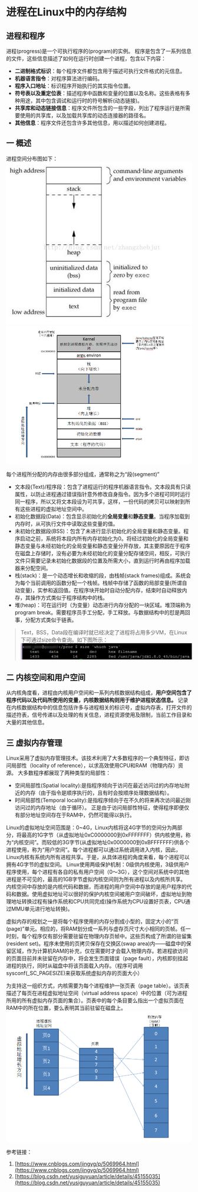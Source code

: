 # 进程在Linux中的内存结构

## 进程和程序

进程(progress)是一个可执行程序的(program)的实例。
程序是包含了一系列信息的文件，这些信息描述了如何在运行时创建一个进程，包含以下内容：
- **二进制格式标识**：每个程序文件都包含用于描述可执行文件格式的元信息。
- **机器语言指令**：对程序算法进行编码。
- **程序入口地址**：标识程序开始执行的其实指令位置。
- **符号表以及重定位表**：描述程序中函数和变量的位置以及名称。这些表格有多种用途，其中包含调试和运行时的符号解析(动态链接)。
- **共享库和动态链接信息**：程序文件所包含的一些字段，列出了程序运行是所需要使用的共享库，以及加载共享库的动态连接器的路径名。
- **其他信息**：程序文件还包含许多其他信息，用以描述如何创建进程。


## 一 概述

进程空间分布图如下：
![](./img/mem_locate_en.jpg) ![](./img/mem_locate_ch.png)

每个进程所分配的内存由很多部分组成，通常称之为“段(segment)”
- 文本段(Text)/程序段：包含了进程运行的程序机器语言指令。文本段具有只读属性，以防止进程通过错误指针意外修改自身指令。因为多个进程可同时运行同一程序，所以又将文本段设为可共享，这样，一份代码的拷贝可以映射到所有这些进程的虚拟地址空间中。
- 初始化数据段(Data)：包含显示初始化的**全局变量**和**静态变量**。当程序加载到内存时，从可执行文件中读取这些变量的值。
- 未初始化数据段(BSS)：包含了未进行显示初始化的全局变量和静态变量。程序启动之前，系统将本段内所有内存初始化为0。将经过初始化的全局变量和静态变量与未经初始化的全局变量和静态变量分开存放，其主要原因在于程序在磁盘上存储时，没有必要为未经初始化的变量分配存储空间，相反，可执行文件只需要记录未初始化数据段的位置及所需大小，直到运行时再由程序加载器来分配空间。
- 栈(stack)：是一个动态增长和收缩的段，由栈帧(stack frames)组成。系统会为每个当前调用的函数分配一个栈帧。栈帧中存储了函数的局部变量(所谓自动变量)，实参和返回值。在程序块开始时自动分配内存，结束时自动释放内存，其操作方式类似于程序结构中的栈。
- 堆(heap)：可在运行时（为变量）动态进行内存分配的一块区域。堆顶端称为program break。需要程序员手工分配，手工释放。与数据结构中的怼是两回事，分配方式类似于链表。

> Text，BSS，Data段在编译时就已经决定了进程将占用多少VM，在Linux下可通过size命令查询。如下图所示：
![](./img/size_process.png)


## 二 内核空间和用户空间

从内核角度看，进程由内核用户空间和一系列内核数据结构组成，**用户空间包含了程序代码以及代码所使用的变量，内核数据结构则用于维护进程状态信息。**
记录在内核数据结构中的信息包括许多与进程相关的标识号，虚拟内存表，打开文件的描述符表，信号传递以及处理的有关信息，进程资源使用及限制，当前工作目录和大量的其他信息。

## 三 虚拟内存管理
Linux采用了虚拟内存管理技术。该技术利用了大多数程序的一个典型特征，即访问局部性（locality of reference），以求高效使用CPU和RAM（物理内存）资源。
大多数程序都展现了两种类型的局部性：
- 空间局部性(Spatial locality):是指程序倾向于访问在最近访问过的内存地址附近的内存（由于指令是顺序执行的，且有时会按顺序处理数据结构）。
- 时间局部性(Temporal locality):是指程序倾向于在不久的将来再次访问最近刚访问过的内存地址（由于循环）。
正是由于访问局部性特征，使得程序即便仅有部分地址空间存在于RAM中，仍然可能得以执行。

Linux的虚拟地址空间范围是：0\~4G，Linux内核将这4G字节的空间分为两部分，将最高的1G字节（从虚拟地址0xC0000000到0xFFFFFFF）供内核使用，称为“内核空间”。而较低的3G字节(从虚拟地址0x0000000到0xBFFFFFFF)供各个进程使用，称为“用户空间”。每个进程都可以通过系统调用进入内核，因此，Linux内核有系统内所有进程共享。于是，从具体进程的角度来看，每个进程可以拥有4G字节的虚拟空间。
 Linux使用两级保护机制：0级供内核使用，3级供用户程序使用，每个进程有各自的私有用户空间（0～3G），这个空间对系统中的其他进程是不可见的，最高的1GB字节虚拟内核空间则为所有进程以及内核所共享。 内核空间中存放的是内核代码和数据，而进程的用户空间中存放的是用户程序的代码和数据。使用虚拟地址可以很好的保护内核空间被用户空间破坏，虚拟地址到物理地址转换过程有操作系统和CPU共同完成(操作系统为CPU设置好页表，CPU通过MMU单元进行地址转换)。

 虚拟内存的规划之一是将每个程序使用的内存分割成小型的，固定大小的“页(page)”单元。相应的，将RAM划分成一系列与虚存页尺寸大小相同的页帧。任一时刻，每个程序仅有部分需要驻留在物理内存页帧中。这些页构成了所谓的驻留集(resident set)。程序未使用的页拷贝保存在交换区(swap area)内——磁盘中的保留区域，作为计算机RAM的补充，仅在需要时才会载入物理内存。若进程欲访问的页面目前并未驻留在内存中，将会发生页面错误（page fault），内核即刻挂起进程的执行，同时从磁盘中将该页面载入内存。（程序可调用sysconf(_SC_PAGESIZE)来获取系统虚拟内存的页面大小）

为支持这一组织方式，内核需要为每个进程维护一张页表（page table）。该页表描述了每页在进程虚拟地址空间（virtual address space）中的位置（可为进程所用的所有虚拟内存页面的集合）。页表中的每个条目要么指出一个虚拟页面在RAM中的所在位置，要么表明其当前驻留在磁盘上。
![](./img/virtual_mem.png)




参考链接：
1. [https://www.cnblogs.com/jingyg/p/5069964.html](https://www.cnblogs.com/jingyg/p/5069964.html)
2. [https://blog.csdn.net/yusiguyuan/article/details/45155035](https://blog.csdn.net/yusiguyuan/article/details/45155035)

